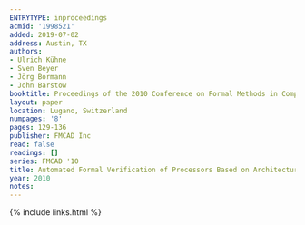 ```yaml
---
ENTRYTYPE: inproceedings
acmid: '1998521'
added: 2019-07-02
address: Austin, TX
authors:
- Ulrich Kühne
- Sven Beyer
- Jörg Bormann
- John Barstow
booktitle: Proceedings of the 2010 Conference on Formal Methods in Computer-Aided Design
layout: paper
location: Lugano, Switzerland
numpages: '8'
pages: 129-136
publisher: FMCAD Inc
read: false
readings: []
series: FMCAD '10
title: Automated Formal Verification of Processors Based on Architectural Models
year: 2010
notes:
---
```

{% include links.html %}
